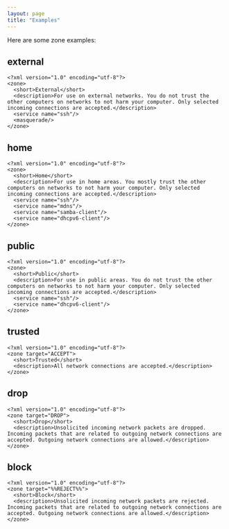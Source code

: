 ```yaml
---
layout: page
title: "Examples"
---
```


Here are some zone examples:

## external

    <?xml version="1.0" encoding="utf-8"?>
    <zone>
      <short>External</short>
      <description>For use on external networks. You do not trust the other computers on networks to not harm your computer. Only selected incoming connections are accepted.</description>
      <service name="ssh"/>
      <masquerade/>
    </zone>

## home

    <?xml version="1.0" encoding="utf-8"?>
    <zone>
      <short>Home</short>
      <description>For use in home areas. You mostly trust the other computers on networks to not harm your computer. Only selected incoming connections are accepted.</description>
      <service name="ssh"/>
      <service name="mdns"/>
      <service name="samba-client"/>
      <service name="dhcpv6-client"/>
    </zone>

## public

    <?xml version="1.0" encoding="utf-8"?>
    <zone>
      <short>Public</short>
      <description>For use in public areas. You do not trust the other computers on networks to not harm your computer. Only selected incoming connections are accepted.</description>
      <service name="ssh"/>
      <service name="dhcpv6-client"/>
    </zone>

## trusted

    <?xml version="1.0" encoding="utf-8"?>
    <zone target="ACCEPT">
      <short>Trusted</short>
      <description>All network connections are accepted.</description>
    </zone>

## drop

    <?xml version="1.0" encoding="utf-8"?>
    <zone target="DROP">
      <short>Drop</short>
      <description>Unsolicited incoming network packets are dropped. Incoming packets that are related to outgoing network connections are accepted. Outgoing network connections are allowed.</description>
    </zone>

## block

    <?xml version="1.0" encoding="utf-8"?>
    <zone target="%%REJECT%%">
      <short>Block</short>
      <description>Unsolicited incoming network packets are rejected. Incoming packets that are related to outgoing network connections are accepted. Outgoing network connections are allowed.</description>
    </zone>
